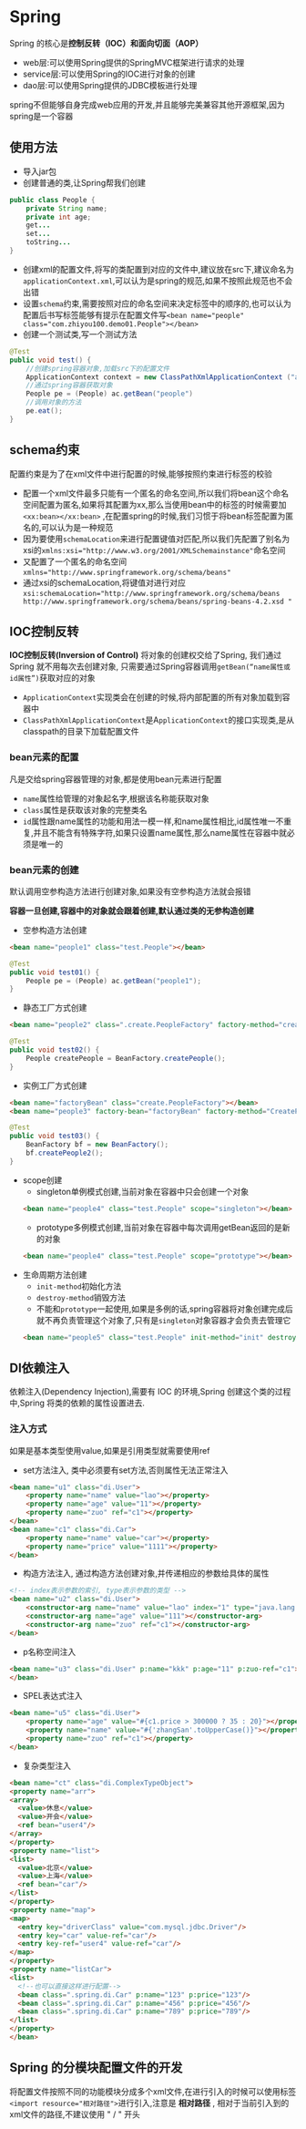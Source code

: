# Spring

Spring 的核心是**控制反转（IOC）**和**面向切面（AOP）**

- web层:可以使用Spring提供的SpringMVC框架进行请求的处理
- service层:可以使用Spring的IOC进行对象的创建
- dao层:可以使用Spring提供的JDBC模板进行处理

spring不但能够自身完成web应用的开发,并且能够完美兼容其他开源框架,因为spring是一个容器

## 使用方法

- 导入jar包
- 创建普通的类,让Spring帮我们创建
```java
public class People {
    private String name;
    private int age;
    get...
    set...
    toString...
}
```
- 创建xml的配置文件,将写的类配置到对应的文件中,建议放在src下,建议命名为`applicationContext.xml`,可以认为是spring的规范,如果不按照此规范也不会出错
- 设置`schema`约束,需要按照对应的命名空间来决定标签中的顺序的,也可以认为配置后书写标签能够有提示在配置文件写`<bean name="people" class="com.zhiyou100.demo01.People"></bean>`
- 创建一个测试类,写一个测试方法
```java
@Test
public void test() {
    //创建spring容器对象,加载src下的配置文件
    ApplicationContext context = new ClassPathXmlApplicationContext ("applicationContext.xml");
    //通过spring容器获取对象
    People pe = (People) ac.getBean("people")
    //调用对象的方法
    pe.eat();
}
```

## schema约束

配置约束是为了在xml文件中进行配置的时候,能够按照约束进行标签的校验

- 配置一个xml文件最多只能有一个匿名的命名空间,所以我们将bean这个命名空间配置为匿名,如果将其配置为xx,那么当使用bean中的标签的时候需要加`<xx:bean></xx:bean>` ,在配置spring的时候,我们习惯于将bean标签配置为匿名的,可以认为是一种规范
- 因为要使用`schemaLocation`来进行配置键值对匹配,所以我们先配置了别名为xsi的`xmlns:xsi="http://www.w3.org/2001/XMLSchemainstance"`命名空间
- 又配置了一个匿名的命名空间`xmlns="http://www.springframework.org/schema/beans"`
- 通过xsi的schemaLocation,将键值对进行对应`xsi:schemaLocation="http://www.springframework.org/schema/beans http://www.springframework.org/schema/beans/spring-beans-4.2.xsd "`

## IOC控制反转

**IOC控制反转(Inversion of Control)** 将对象的创建权交给了Spring, 我们通过Spring 就不用每次去创建对象, 只需要通过Spring容器调用`getBean(“name属性或id属性”)`获取对应的对象

- `ApplicationContext`实现类会在创建的时候,将内部配置的所有对象加载到容器中
- `ClassPathXmlApplicationContext`是A`pplicationContext`的接口实现类,是从classpath的目录下加载配置文件

### bean元素的配置

凡是交给spring容器管理的对象,都是使用bean元素进行配置

- `name`属性给管理的对象起名字,根据该名称能获取对象
- `class`属性是获取该对象的完整类名
- `id`属性跟name属性的功能和用法一模一样,和name属性相比,id属性唯一不重复,并且不能含有特殊字符,如果只设置name属性,那么name属性在容器中就必须是唯一的

### bean元素的创建

默认调用空参构造方法进行创建对象,如果没有空参构造方法就会报错

**容器一旦创建,容器中的对象就会跟着创建,默认通过类的无参构造创建**

- 空参构造方法创建
```html
<bean name="people1" class="test.People"></bean>
```
```java
@Test
public void test01() {
    People pe = (People) ac.getBean("people1");
}
```
- 静态工厂方式创建
```html
<bean name="people2" class=".create.PeopleFactory" factory-method="createPeople"></bean>
```
```java
@Test
public void test02() {
    People createPeople = BeanFactory.createPeople();			
}
```
- 实例工厂方式创建
```html
<bean name="factoryBean" class="create.PeopleFactory"></bean>
<bean name="people3" factory-bean="factoryBean" factory-method="CreatePeople2"></bean>
```
```java
@Test
public void test03() {
    BeanFactory bf = new BeanFactory();
    bf.createPeople2();
}
```
- scope创建
  - singleton单例模式创建,当前对象在容器中只会创建一个对象
  ```html
  <bean name="people4" class="test.People" scope="singleton"></bean>
  ```
  - prototype多例模式创建,当前对象在容器中每次调用getBean返回的是新的对象
  ```html
  <bean name="people4" class="test.People" scope="prototype"></bean>
  ```
- 生命周期方法创建
  - `init-method`初始化方法
  - `destroy-method`销毁方法
  - 不能和`prototype`一起使用,如果是多例的话,spring容器将对象创建完成后就不再负责管理这个对象了,只有是`singleton`对象容器才会负责去管理它
  ```html
  <bean name="people5" class="test.People" init-method="init" destroy-method="destroy" scope="singleton"></bean>
  ```


## DI依赖注入

依赖注入(Dependency Injection),需要有 IOC 的环境,Spring 创建这个类的过程中,Spring 将类的依赖的属性设置进去.

### 注入方式

如果是基本类型使用value,如果是引用类型就需要使用ref

- set方法注入, 类中必须要有set方法,否则属性无法正常注入
```html
<bean name="u1" class="di.User">
    <property name="name" value="lao"></property>
    <property name="age" value="11"></property>
    <property name="zuo" ref="c1"></property>
</bean>
<bean name="c1" class="di.Car">
    <property name="name" value="car"></property>
    <property name="price" value="1111"></property>
</bean>
```
- 构造方法注入, 通过构造方法创建对象,并传递相应的参数给具体的属性
```html
<!-- index表示参数的索引, type表示参数的类型 -->
<bean name="u2" class="di.User">
    <constructor-arg name="name" value="lao" index="1" type="java.lang.String"></></constructor-arg>
    <constructor-arg name="age" value="111"></constructor-arg>
    <constructor-arg name="zuo" ref="c1"></constructor-arg>
</bean>
```
- p名称空间注入
```html
<bean name="u3" class="di.User" p:name="kkk" p:age="11" p:zuo-ref="c1">
</bean>
```
- SPEL表达式注入
```html
<bean name="u5" class="di.User">
    <property name="age" value="#{c1.price > 300000 ? 35 : 20}"></property>
    <property name="name" value="#{'zhangSan'.toUpperCase()}"></property>
    <property name="zuo" ref="c1"></property>
</bean>
```
- 复杂类型注入
```html
<bean name="ct" class="di.ComplexTypeObject">
<property name="arr">
<array>
  <value>休息</value>
  <value>开会</value>
  <ref bean="user4"/>
</array>
</property>
<property name="list">
<list>
  <value>北京</value>
  <value>上海</value>
  <ref bean="car"/>
</list>
</property>
<property name="map">
<map>
  <entry key="driverClass" value="com.mysql.jdbc.Driver"/>
  <entry key="car" value-ref="car"/>
  <entry key-ref="user4" value-ref="car"/>
</map>
</property>
<property name="listCar">
<list>
  <!--也可以直接这样进行配置-->
  <bean class=".spring.di.Car" p:name="123" p:price="123"/>
  <bean class=".spring.di.Car" p:name="456" p:price="456"/>
  <bean class=".spring.di.Car" p:name="789" p:price="789"/>
</list>
</property>
</bean>
```

## Spring 的分模块配置文件的开发

将配置文件按照不同的功能模块分成多个xml文件,在进行引入的时候可以使用标签
`<import resource="相对路径">`进行引入,注意是 **相对路径** , 相对于当前引入到的xml文件的路径,不建议使用 " / " 开头